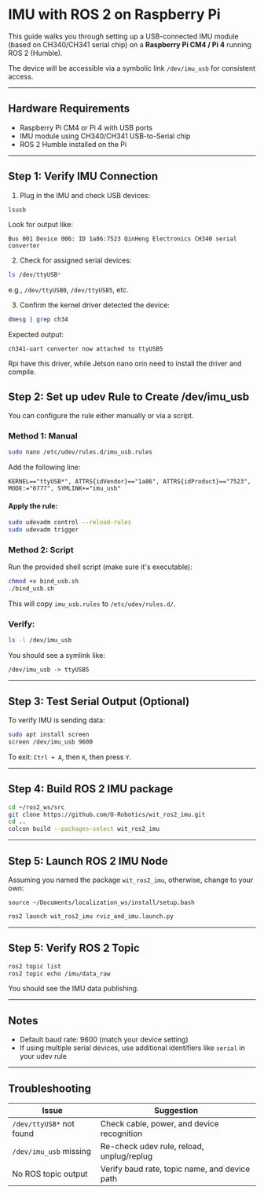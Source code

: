 # IMU with ROS 2 on Raspberry Pi

This guide walks you through setting up a USB-connected IMU module (based on CH340/CH341 serial chip) on a **Raspberry Pi CM4 / Pi 4** running ROS 2 (Humble).

The device will be accessible via a symbolic link `/dev/imu_usb` for consistent access.

---

## Hardware Requirements

- Raspberry Pi CM4 or Pi 4 with USB ports
- IMU module using CH340/CH341 USB-to-Serial chip
- ROS 2 Humble installed on the Pi

---

## Step 1: Verify IMU Connection

1. Plug in the IMU and check USB devices:

```bash
lsusb
```

Look for output like:

```
Bus 001 Device 006: ID 1a86:7523 QinHeng Electronics CH340 serial converter
```

2. Check for assigned serial devices:

```bash
ls /dev/ttyUSB*
```

e.g., `/dev/ttyUSB0`, `/dev/ttyUSB5`, etc.

3. Confirm the kernel driver detected the device:

```bash
dmesg | grep ch34
```

Expected output:

```
ch341-uart converter now attached to ttyUSB5
```

Rpi have this driver, while Jetson nano orin need to install the driver and compile.

## Step 2: Set up udev Rule to Create /dev/imu_usb

You can configure the rule either manually or via a script.

### Method 1: Manual

```bash
sudo nano /etc/udev/rules.d/imu_usb.rules
```

Add the following line:

```
KERNEL=="ttyUSB*", ATTRS{idVendor}=="1a86", ATTRS{idProduct}=="7523", MODE:="0777", SYMLINK+="imu_usb"
```

#### Apply the rule:

```bash
sudo udevadm control --reload-rules
sudo udevadm trigger
```

### Method 2: Script

Run the provided shell script (make sure it's executable):

```bash
chmod +x bind_usb.sh
./bind_usb.sh
```

This will copy `imu_usb.rules` to `/etc/udev/rules.d/`.

### Verify:

```bash
ls -l /dev/imu_usb
```

You should see a symlink like:

```
/dev/imu_usb -> ttyUSB5
```

---

## Step 3: Test Serial Output (Optional)

To verify IMU is sending data:

```bash
sudo apt install screen
screen /dev/imu_usb 9600
```

To exit: `Ctrl + A`, then `K`, then press `Y`.

---

## Step 4: Build ROS 2 IMU package

```bash
cd ~/ros2_ws/src
git clone https://github.com/O-Robotics/wit_ros2_imu.git
cd ..
colcon build --packages-select wit_ros2_imu
```

---

## Step 5: Launch ROS 2 IMU Node

Assuming you named the package `wit_ros2_imu`, otherwise, change to your own:

```
source ~/Documents/localization_ws/install/setup.bash
```

```bash
ros2 launch wit_ros2_imu rviz_and_imu.launch.py
```

---

##  Step 5: Verify ROS 2 Topic

```bash
ros2 topic list
ros2 topic echo /imu/data_raw
```

You should see the IMU data publishing.

---

##  Notes

- Default baud rate: 9600 (match your device setting)
- If using multiple serial devices, use additional identifiers like `serial` in your udev rule

---

##  Troubleshooting

| Issue                    | Suggestion                                    |
| ------------------------ | --------------------------------------------- |
| `/dev/ttyUSB*` not found | Check cable, power, and device recognition    |
| `/dev/imu_usb` missing   | Re-check udev rule, reload, unplug/replug     |
| No ROS topic output      | Verify baud rate, topic name, and device path |
